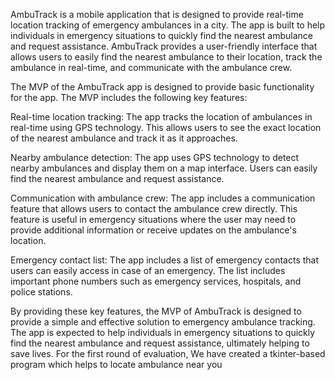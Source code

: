 AmbuTrack is a mobile application that is designed to provide real-time location tracking of emergency ambulances in a city. The app is built to help individuals in emergency situations to quickly find the nearest ambulance and request assistance. AmbuTrack provides a user-friendly interface that allows users to easily find the nearest ambulance to their location, track the ambulance in real-time, and communicate with the ambulance crew.

The MVP of the AmbuTrack app is designed to provide basic functionality for the app. The MVP includes the following key features:

Real-time location tracking: The app tracks the location of ambulances in real-time using GPS technology. This allows users to see the exact location of the nearest ambulance and track it as it approaches.

Nearby ambulance detection: The app uses GPS technology to detect nearby ambulances and display them on a map interface. Users can easily find the nearest ambulance and request assistance.

Communication with ambulance crew: The app includes a communication feature that allows users to contact the ambulance crew directly. This feature is useful in emergency situations where the user may need to provide additional information or receive updates on the ambulance's location.

Emergency contact list: The app includes a list of emergency contacts that users can easily access in case of an emergency. The list includes important phone numbers such as emergency services, hospitals, and police stations.

By providing these key features, the MVP of AmbuTrack is designed to provide a simple and effective solution to emergency ambulance tracking. The app is expected to help individuals in emergency situations to quickly find the nearest ambulance and request assistance, ultimately helping to save lives.
For the first round of evaluation, We have created a tkinter-based program which helps to locate ambulance near you
